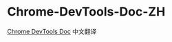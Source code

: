 # Chrome-DevTools-Doc-ZH

[Chrome DevTools Doc](https://developers.google.com/web/tools/chrome-devtools/) 中文翻译
